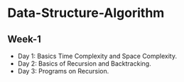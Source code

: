 # Data-Structure-Algorithm

## Week-1
- Day 1: Basics Time Complexity and Space Complexity.
- Day 2: Basics of Recursion and Backtracking.
- Day 3: Programs on Recursion.

